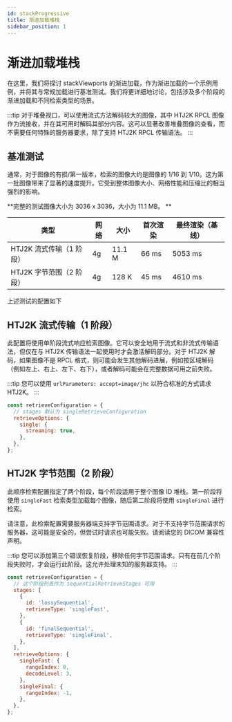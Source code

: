 ```yaml
---
id: stackProgressive
title: 渐进加载堆栈
sidebar_position: 1
---
```


# 渐进加载堆栈

在这里，我们将探讨 stackViewports 的渐进加载，作为渐进加载的一个示例用例，并将其与常规加载进行基准测试。我们将更详细地讨论，包括涉及多个阶段的渐进加载和不同检索类型的场景。

:::tip
对于堆叠视口，可以使用流式方法解码较大的图像，其中 HTJ2K RPCL 图像作为流接收，并在其可用时解码其部分内容。这可以显著改善堆叠图像的查看，而不需要任何特殊的服务器要求，除了支持 HTJ2K RPCL 传输语法。
:::

## 基准测试

通常，对于图像的有损/第一版本，检索的图像大约是图像的 1/16 到 1/10。这为第一批图像带来了显著的速度提升。它受到整体图像大小、网络性能和压缩比的相当强烈的影响。

**完整的测试图像大小为 3036 x 3036，大小为 11.1 MB。
**

| 类型                           | 网络  | 大小  | 首次渲染  | 最终渲染（基线） |
| ------------------------------ | ----- | ----- | --------- | ----------------- |
| HTJ2K 流式传输（1 阶段）        | 4g    | 11.1 M | 66 ms    | 5053 ms           |
| HTJ2K 字节范围（2 阶段）        | 4g    | 128 K  | 45 ms    | 4610 ms           |

上述测试的配置如下

## HTJ2K 流式传输（1 阶段）

此配置将使用单阶段流式响应检索图像。它可以安全地用于流式和非流式传输语法，但仅在与 HTJ2K 传输语法一起使用时才会激活解码部分。对于 HTJ2K 解码，如果图像不是 RPCL 格式，则可能会发生其他解码进展，例如按区域解码（例如左上、右上、左下、右下），或者解码可能会在完整数据可用之前失败。

:::tip
您可以使用 `urlParameters: accept=image/jhc` 以符合标准的方式请求 HTJ2K。
:::

```js
const retrieveConfiguration = {
  // stages 默认为 singleRetrieveConfiguration
  retrieveOptions: {
    single: {
      streaming: true,
    },
  },
};
```

## HTJ2K 字节范围（2 阶段）

此顺序检索配置指定了两个阶段，每个阶段适用于整个图像 ID 堆栈。第一阶段将使用 `singleFast` 检索类型加载每个图像，随后第二阶段将使用 `singleFinal` 进行检索。

请注意，此检索配置需要服务器端支持字节范围请求。对于不支持字节范围请求的服务器，这可能是安全的，但尝试时请求也可能失败。请阅读您的 DICOM 兼容性声明。

:::tip
您可以添加第三个错误恢复阶段，移除任何字节范围请求。只有在前几个阶段失败时，才会运行此阶段。这允许处理未知的服务器支持。
:::

```js
const retrieveConfiguration = {
  // 这个阶段列表作为 sequentialRetrieveStages 可用
  stages: [
    {
      id: 'lossySequential',
      retrieveType: 'singleFast',
    },
    {
      id: 'finalSequential',
      retrieveType: 'singleFinal',
    },
  ],
  retrieveOptions: {
    singleFast: {
      rangeIndex: 0,
      decodeLevel: 3,
    },
    singleFinal: {
      rangeIndex: -1,
    },
  },
};
```